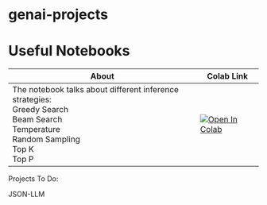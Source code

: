 # genai-projects

# Useful Notebooks

| About                                                     | Colab Link                                                                                   |
|-----------------------------------------------------------------|----------------------------------------------------------------------------------------------|
| The notebook talks about different inference strategies: <br>Greedy Search <br>Beam Search <br>Temperature <br>Random Sampling <br>Top K <br>Top P | [![Open In Colab](https://colab.research.google.com/assets/colab-badge.svg)](https://colab.research.google.com/drive/1CowIPmJuoMJPdafVTWzOCBJm6Yv3n-NN?usp=sharing) |




Projects To Do:

JSON-LLM